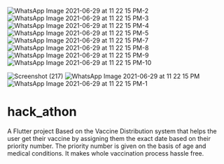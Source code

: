 ![WhatsApp Image 2021-06-29 at 11 22 15 PM-2](https://user-images.githubusercontent.com/51755338/123846200-b1d43a00-d932-11eb-9fe7-c130f1ac8272.jpeg)
![WhatsApp Image 2021-06-29 at 11 22 15 PM-3](https://user-images.githubusercontent.com/51755338/123846205-b3056700-d932-11eb-9ea2-9155399d4048.jpeg)
![WhatsApp Image 2021-06-29 at 11 22 15 PM-4](https://user-images.githubusercontent.com/51755338/123846207-b4369400-d932-11eb-996f-06f944edcddf.jpeg)
![WhatsApp Image 2021-06-29 at 11 22 15 PM-5](https://user-images.githubusercontent.com/51755338/123846208-b4369400-d932-11eb-922a-98f393276e54.jpeg)
![WhatsApp Image 2021-06-29 at 11 22 15 PM-7](https://user-images.githubusercontent.com/51755338/123846211-b4cf2a80-d932-11eb-90c4-43d9d00ac24a.jpeg)
![WhatsApp Image 2021-06-29 at 11 22 15 PM-8](https://user-images.githubusercontent.com/51755338/123846213-b567c100-d932-11eb-9273-1b36c5af6038.jpeg)
![WhatsApp Image 2021-06-29 at 11 22 15 PM-9](https://user-images.githubusercontent.com/51755338/123846215-b6005780-d932-11eb-819b-6d9aeb0ccc14.jpeg)
![WhatsApp Image 2021-06-29 at 11 22 15 PM-10](https://user-images.githubusercontent.com/51755338/123846219-b6005780-d932-11eb-97c3-c015bb460ce9.jpeg)

![Screenshot (217)](https://user-images.githubusercontent.com/51755338/123846231-b862b180-d932-11eb-9073-8a9a56528e7e.png)
![WhatsApp Image 2021-06-29 at 11 22 15 PM](https://user-images.githubusercontent.com/51755338/123846234-ba2c7500-d932-11eb-9b20-d5709b17551b.jpeg)
![WhatsApp Image 2021-06-29 at 11 22 15 PM-1](https://user-images.githubusercontent.com/51755338/123846237-bb5da200-d932-11eb-94b2-0cf887ca0a18.jpeg)
# hack_athon

A Flutter project Based on the Vaccine Distribution system that helps the user get their vaccine 
by assigning them the exact date based on their priority number.
The priority number is given on the basis of age and medical conditions.
It makes whole vaccination process hassle free.


